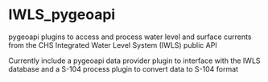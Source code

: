 # IWLS_pygeoapi

pygeoapi plugins to access and process water level and surface currents from the CHS Integrated Water Level System (IWLS) public API

Currently include a pygeoapi data provider plugin to interface with the IWLS database and a S-104 process plugin to convert data to S-104 format
